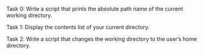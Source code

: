 Task 0: Write a script that prints the absolute path name of the current working directory.

Task 1: Display the contents list of your current directory.

Task 2: Write a script that changes the working directory to the user’s home directory.

 
